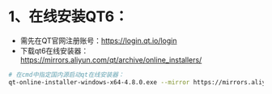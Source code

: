 # 1、在线安装QT6：

- 需先在QT官网注册账号：https://login.qt.io/login
- 下载qt6在线安装器：https://mirrors.aliyun.com/qt/archive/online_installers/

```bash
# 在cmd中指定国内源启动qt在线安装器：
qt-online-installer-windows-x64-4.8.0.exe --mirror https://mirrors.aliyun.com/qt
```

